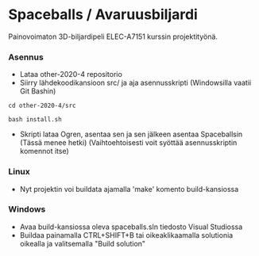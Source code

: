 # Spaceballs / Avaruusbiljardi

Painovoimaton 3D-biljardipeli ELEC-A7151 kurssin projektityönä.


### Asennus

- Lataa other-2020-4 repositorio
- Siirry lähdekoodikansioon src/ ja aja asennusskripti (Windowsilla vaatii Git Bashin)

```
cd other-2020-4/src
```
```
bash install.sh
```
- Skripti lataa Ogren, asentaa sen ja sen jälkeen asentaa Spaceballsin (Tässä menee hetki)
(Vaihtoehtoisesti voit syöttää asennusskriptin komennot itse)

### Linux
- Nyt projektin voi buildata ajamalla 'make' komento build-kansiossa

### Windows
- Avaa build-kansiossa oleva spaceballs.sln tiedosto Visual Studiossa
- Buildaa painamalla CTRL+SHIFT+B tai oikeaklikaamalla solutionia oikealla ja valitsemalla "Build solution"

